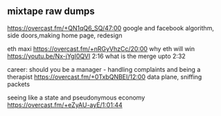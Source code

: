 ## mixtape raw dumps


https://overcast.fm/+QN1qQ6_SQ/47:00 google and facebook algorithm, side doors,making home page, redesign


eth maxi https://overcast.fm/+nRGyVhzCc/20:00 why eth will win
https://youtu.be/Nx-jYgI0QVI 2:16 what is the merge upto 2:32


career: should you be a manager - handling complaints and being a therapist https://overcast.fm/+0TxbQNBEI/12:00 data plane, sniffing packets

seeing like a state and pseudonymous economy https://overcast.fm/+eZyAU-ayE/1:01:44